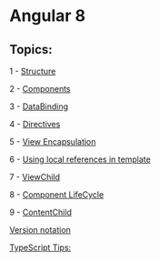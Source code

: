 # Angular 8

## Topics:

1 - [Structure](hhttps://github.com/AlexandreYembo/study-training/blob/master/angular-8/docs/1-Structure.md) 

2 - [Components](https://github.com/AlexandreYembo/study-training/blob/master/angular-8/docs/2-Components.md) 

3 - [DataBinding](https://github.com/AlexandreYembo/study-training/blob/master/angular-8/docs/3-DataBinding.md) 

4 - [Directives](https://github.com/AlexandreYembo/study-training/blob/master/angular-8/docs/4-Directives.md) 

5 - [View Encapsulation](https://github.com/AlexandreYembo/study-training/blob/master/angular-8/docs/5-View-Encapsulation.md) 

6 - [Using local references in template](https://github.com/AlexandreYembo/study-training/blob/master/angular-8/docs/6-Using-local-references-in-template)

7 - [ViewChild](https://github.com/AlexandreYembo/study-training/blob/master/angular-8/docs/7-ViewChild.md) 

8 - [Component LifeCycle](https://github.com/AlexandreYembo/study-training/blob/master/angular-8/docs/8-Component-lifeCycle.md) 

9 - [ContentChild](https://github.com/AlexandreYembo/study-training/blob/master/angular-8/docs/9-ContentChild.md) 

[Version notation](https://github.com/AlexandreYembo/study-training/blob/master/angular-8/docs/versions-notation.md) 

[TypeScript Tips:](https://github.com/AlexandreYembo/study-training/blob/master/angular-8/docs/ts-tips.md) 
